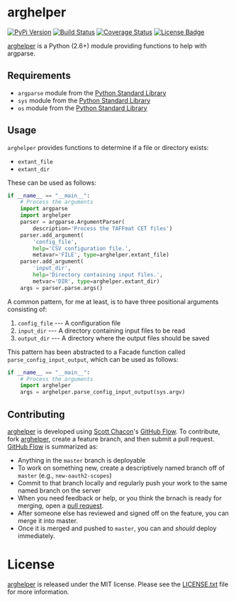 # arghelper

[![PyPi Version][pypi ver image]][pypi ver link]
[![Build Status][travis image]][travis link]
[![Coverage Status][coveralls image]][coveralls link]
[![License Badge][license image]][LICENSE.txt]

[arghelper][] is a Python (2.6+) module providing functions to help with
argparse.

## Requirements

- `argparse` module from the [Python Standard Library][]
- `sys` module from the [Python Standard Library][]
- `os` module from the [Python Standard Library][]

## Usage

`arghelper` provides functions to determine if a file or directory
exists:

- `extant_file`
- `extant_dir`

These can be used as follows:

```python
if __name__ == "__main__":
    # Process the arguments
    import argparse
    import arghelper
    parser = argparse.ArgumentParser(
        description='Process the TAFFmat CET files')
    parser.add_argument(
        'config_file',
        help='CSV configuration file.',
        metavar='FILE', type=arghelper.extant_file)
    parser.add_argument(
        'input_dir',
        help='Directory containing input files.',
        metvar='DIR', type=arghelper.extant_dir)
    args = parser.parse.args()
```

A common pattern, for me at least, is to have three positional arguments
consisting of:

1. `config_file` --- A configuration file
2. `input_dir` --- A directory containing input files to be read
3. `output_dir` --- A directory where the output files should be saved

This pattern has been abstracted to a Facade function called
`parse_config_input_output`, which can be used as follows:

```python
if __name__ == "__main__":
    # Process the arguments
    import arghelper
    args = arghelper.parse_config_input_output(sys.argv)
```

## Contributing

[arghelper][] is developed using [Scott Chacon][]'s [GitHub Flow][]. To
contribute, fork [arghelper][], create a feature branch, and then submit
a pull request.  [GitHub Flow][] is summarized as:

- Anything in the `master` branch is deployable
- To work on something new, create a descriptively named branch off of
  `master` (e.g., `new-oauth2-scopes`)
- Commit to that branch locally and regularly push your work to the same
  named branch on the server
- When you need feedback or help, or you think the brnach is ready for
  merging, open a [pull request][].
- After someone else has reviewed and signed off on the feature, you can
  merge it into master.
- Once it is merged and pushed to `master`, you can and *should* deploy
  immediately.

# License

[arghelper][] is released under the MIT license. Please see the
[LICENSE.txt][] file for more information.

[arghelper]: https://github.com/matthewrankin/arghelper
[coveralls image]: http://img.shields.io/coveralls/questrail/arghelper/master.svg
[coveralls link]: https://coveralls.io/r/questrail/arghelper
[github flow]: http://scottchacon.com/2011/08/31/github-flow.html
[LICENSE.txt]: https://github.com/matthewrankin/arghelper/blob/develop/LICENSE.txt
[license image]: http://img.shields.io/pypi/l/arghelper.svg
[pull request]: https://help.github.com/articles/using-pull-requests
[pypi ver image]: http://img.shields.io/pypi/v/arghelper.svg
[pypi ver link]: https://pypi.python.org/pypi/arghelper
[python standard library]: https://docs.python.org/2/library/
[scott chacon]: http://scottchacon.com/about.html
[travis image]: http://img.shields.io/travis/questrail/arghelper/master.svg
[travis link]: https://travis-ci.org/matthewrankin/arghelper
